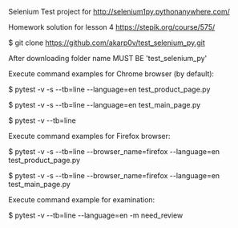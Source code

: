 Selenium Test project for http://selenium1py.pythonanywhere.com/

Homework solution for lesson 4
https://stepik.org/course/575/

$ git clone https://github.com/akarp0v/test_selenium_py.git

After downloading folder name MUST BE 'test_selenium_py'

Execute command examples for Chrome browser (by default):

$ pytest -v -s --tb=line --language=en test_product_page.py

$ pytest -v -s --tb=line --language=en test_main_page.py

$ pytest -v --tb=line

Execute command examples for Firefox browser:

$ pytest -v -s --tb=line --browser_name=firefox --language=en test_product_page.py

$ pytest -v -s --tb=line --browser_name=firefox --language=en test_main_page.py

Execute command example for examination:

$ pytest -v --tb=line --language=en -m need_review
